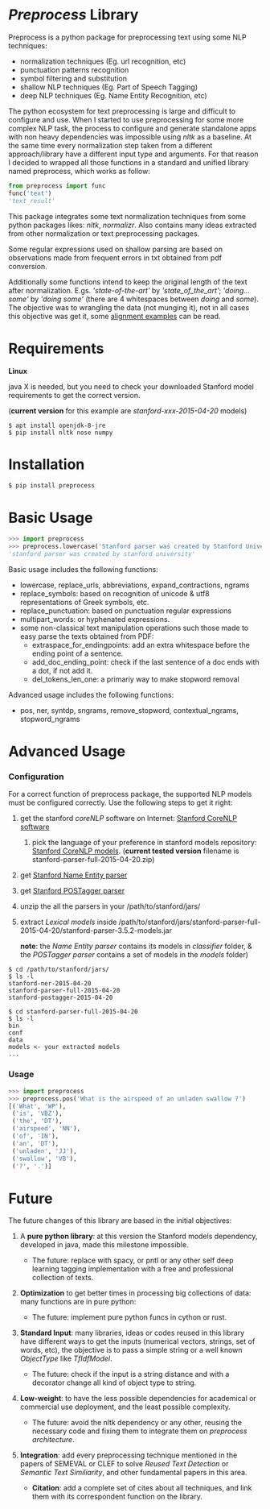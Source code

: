 # _Preprocess_ Library

Preprocess is a python package for preprocessing text using some NLP techniques:

* normalization techniques (Eg. url recognition, etc)
* punctuation patterns recognition
* symbol filtering and substitution
* shallow NLP techniques (Eg. Part of Speech Tagging)
* deep NLP techniques (Eg. Name Entity Recognition, etc)

The python ecosystem for text preprocessing is large and difficult to configure and use. When I started to use preprocessing for some more complex NLP task, the process to configure and generate standalone apps with non heavy dependencies was impossible using _nltk_ as a baseline. At the same time every normalization step taken from a different approach/library have a different input type and arguments. For that reason I decided to wrapped all those functions in a standard and unified library named preprocess, which works as follow:

```python
from preprocess import func
func('text')
'text_result'
```

This package integrates some text normalization techniques from some python packages likes: _nltk_, _normalizr_. Also contains many ideas extracted from other normalization or text preprocessing packages.

Some regular expressions used on shallow parsing are based on observations made from frequent errors in txt obtained from pdf conversion.

Additionally some functions intend to keep the original length of the text after normalization. E.gs. _'state-of-the-art'_ by _'state\_of\_the\_art'_; _'doing... some'_ by _'doing    some'_ (there are 4 whitespaces between _doing_ and _some_).  The objective was to wrangling the data (not munging it), not in all cases this objective was get it, some [alignment examples](https://github.com/sorice/2017paraphrasebsent/02.2-Jaccard-Align-Preproc-to-Original-Sent.ipynb) can be read.

# Requirements

__Linux__

java X is needed, but you need to check your downloaded Stanford model requirements to get the correct version.

(__current version__ for this example are _stanford-xxx-2015-04-20_ models)

```
$ apt install openjdk-8-jre
$ pip install nltk nose numpy
```

# Installation

```
$ pip install preprocess
```

# Basic Usage

```python
>>> import preprocess
>>> preprocess.lowercase('Stanford parser was created by Stanford University')
'stanford parser was created by stanford university'
```

Basic usage includes the following functions:

* lowercase, replace_urls, abbreviations, expand_contractions, ngrams
* replace_symbols: based on recognition of unicode & utf8 representations of Greek symbols, etc. 
* replace_punctuation: based on punctuation regular expressions
* multipart_words: or hyphenated expressions.
* some non-classical text manipulation operations such those made to easy parse the texts obtained from PDF:
  * extraspace_for_endingpoints: add an extra whitespace before the ending point of a sentence.
  * add_doc_ending_point: check if the last sentence of a doc ends with a dot, if not add it.
  * del_tokens_len_one: a primariy way to make stopword removal

Advanced usage includes the following functions:

* pos, ner, syntdp, sngrams, remove_stopword, contextual_ngrams, stopword_ngrams

# Advanced Usage 

### Configuration

For a correct function of preprocess package, the supported NLP models must be configured correctly. Use the following steps to get it right:

1. get the stanford _coreNLP_ software on Internet: [Stanford CoreNLP software](https://stanfordnlp.github.io/CoreNLP/download.html)
   1. pick the language of your preference in stanford models repository: [Stanford CoreNLP models](http://nlp.stanford.edu/software/). (**current tested version** filename is stanford-parser-full-2015-04-20.zip)

2. get [Stanford Name Entity parser](http://nlp.stanford.edu/software/stanford-ner-2015-04-20.zip)

3. get [Stanford POSTagger parser](http://nlp.stanford.edu/software/stanford-postagger-full-2015-04-20.zip)

4. unzip the all the parsers in your /path/to/stanford/jars/

5. extract _Lexical models_ inside /path/to/stanford/jars/stanford-parser-full-2015-04-20/stanford-parser-3.5.2-models.jar

   __note__: the _Name Entity parser_ contains its models in _classifier_ folder, & the _POSTagger parser_ contains a set of models in the _models_ folder)

```
$ cd /path/to/stanford/jars/
$ ls -l
stanford-ner-2015-04-20
stanford-parser-full-2015-04-20
stanford-postagger-2015-04-20
```

```
$ cd stanford-parser-full-2015-04-20
$ ls -l
bin
conf
data
models <- your extracted models
...
```

### Usage

```python
>>> import preprocess
>>> preprocess.pos('What is the airspeed of an unladen swallow ?')
[('What', 'WP'),
 ('is', 'VBZ'),
 ('the', 'DT'),
 ('airspeed', 'NN'),
 ('of', 'IN'),
 ('an', 'DT'),
 ('unladen', 'JJ'),
 ('swallow', 'VB'),
 ('?', '.')]
```

# Future

The future changes of this library are based in the initial objectives:

1. A __pure python library__: at this version the Stanford models dependency, developed in java,  made this milestone impossible.

    - The future: replace with spacy, or pntl or any other self deep learning tagging implementation with a free and professional collection of texts.

2. __Optimization__ to get better times in processing big collections of data: many functions are in pure python:

    - The future: implement pure python funcs in cython or rust.

3. __Standard Input__: many libraries, ideas or codes reused in this library have different ways to get the inputs (numerical vectors, strings, set of words, etc), the objective is to pass a simple string or a well known _ObjectType_ like _TfIdfModel_.

    - The future: check if the input is a string distance and with a decorator change all kind of object type to string.

4. __Low-weight__: to have the less possible dependencies for academical or commercial use deployment, and the least possible complexity.

    - The future: avoid the nltk dependency or any other, reusing the necessary code and fixing them to integrate them on _preprocess architecture_.

5. __Integration__: add every preprocessing technique mentioned in the papers of SEMEVAL or CLEF to solve _Reused Text Detection_ or _Semantic Text Similiarity_, and other fundamental papers in this area.

    - __Citation__: add a complete set of cites about all techniques, and link them with its correspondent function on the library.

